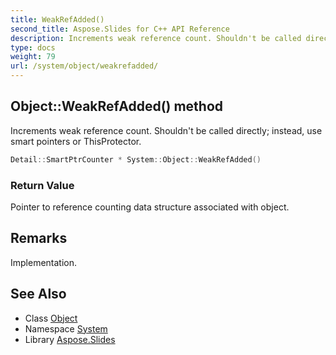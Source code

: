 ```yaml
---
title: WeakRefAdded()
second_title: Aspose.Slides for C++ API Reference
description: Increments weak reference count. Shouldn't be called directly; instead, use smart pointers or ThisProtector.
type: docs
weight: 79
url: /system/object/weakrefadded/
---
```

## Object::WeakRefAdded() method


Increments weak reference count. Shouldn't be called directly; instead, use smart pointers or ThisProtector.

```cpp
Detail::SmartPtrCounter * System::Object::WeakRefAdded()
```


### Return Value

Pointer to reference counting data structure associated with object.
## Remarks


Implementation.

## See Also

* Class [Object](../)
* Namespace [System](../../)
* Library [Aspose.Slides](../../../)